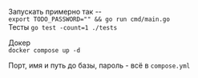 Запускать примерно так --  
`export TODO_PASSWORD="" && go run cmd/main.go`  
Тесты
`go test -count=1 ./tests`

Докер  
`docker compose up -d`

Порт, имя и путь до базы, пароль - всё в `compose.yml`
